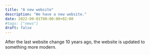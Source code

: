 ```yaml
---
title: "A new website"
description: "We have a new website."
date: 2022-09-01T00:00:00+02:00
#tags: ["news"]
draft: false
---
```

After the last website change 10 years ago, the website is updated to something more modern.
